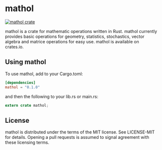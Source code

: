 # mathol

[![mathol crate](https://img.shields.io/crates/v/mathol.svg)](https://crates.io/crates/mathol)

mathol is a crate for mathematic operations written in Rust.
mathol currently provides basic operations for geometry, statistics, stochastics, vector algebra and matrice operations for easy use. mathol is available on crates.io.

## Using mathol
To use mathol, add to your Cargo.toml:

```toml
[dependencies]
mathol = "0.1.0"
```

and then the following to your lib.rs or main.rs:

```rust
extern crate mathol;
```

## License
mathol is distributed under the terms of the MIT license. See LICENSE-MIT for details. Opening a pull requests is assumed to signal agreement with these licensing terms.
